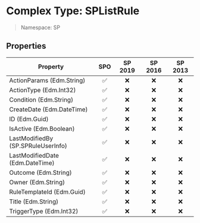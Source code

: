 # Complex Type: SPListRule

> Namespace: SP

## Properties

Property | SPO | SP 2019 | SP 2016 | SP 2013
----------|:---:|:-------:|:-------:|:-------:
ActionParams (Edm.String) | ✅ | ❌ | ❌ | ❌
ActionType (Edm.Int32) | ✅ | ❌ | ❌ | ❌
Condition (Edm.String) | ✅ | ❌ | ❌ | ❌
CreateDate (Edm.DateTime) | ✅ | ❌ | ❌ | ❌
ID (Edm.Guid) | ✅ | ❌ | ❌ | ❌
IsActive (Edm.Boolean) | ✅ | ❌ | ❌ | ❌
LastModifiedBy (SP.SPRuleUserInfo) | ✅ | ❌ | ❌ | ❌
LastModifiedDate (Edm.DateTime) | ✅ | ❌ | ❌ | ❌
Outcome (Edm.String) | ✅ | ❌ | ❌ | ❌
Owner (Edm.String) | ✅ | ❌ | ❌ | ❌
RuleTemplateId (Edm.Guid) | ✅ | ❌ | ❌ | ❌
Title (Edm.String) | ✅ | ❌ | ❌ | ❌
TriggerType (Edm.Int32) | ✅ | ❌ | ❌ | ❌